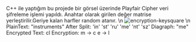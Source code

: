 C++ ile yaptığım bu projede bir görsel üzerinde Playfair Cipher veri şifreleme işlemi yapıldı.
Anahtar olarak girilen değer matrise yerleştirilir.Geriye kalan harfler random atanır.
\n
![encryption-keysquare](https://user-images.githubusercontent.com/33607770/82567971-ce763e00-9b86-11ea-9d33-d2e2f3b477b6.png)
\n
PlainText: "instruments" 
After Split: 'in' 'st' 'ru' 'me' 'nt' 'sz'
Diagraph: "me"
Encrypted Text: cl
Encryption: 
  m -> c
  e -> l

